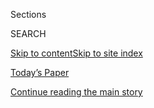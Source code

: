 <div id="app">

<div>

<div class="NYTAppHideMasthead css-1r6wvpq e1suatyy0">

<div class="section css-ui9rw0 e1suatyy2">

<div class="css-eph4ug er09x8g0">

<div class="css-6n7j50">

</div>

<span class="css-1dv1kvn">Sections</span>

<div class="css-10488qs">

<span class="css-1dv1kvn">SEARCH</span>

</div>

[Skip to content](#site-content)[Skip to site
index](#site-index)

</div>

<div class="css-10698na e1huz5gh0">

</div>

</div>

<div id="masthead-bar-one" class="section hasLinks css-15hmgas e1csuq9d3">

<div class="css-uqyvli e1csuq9d0">

</div>

<div class="css-1uqjmks e1csuq9d1">

</div>

<div class="css-9e9ivx">

[](https://myaccount.nytimes3xbfgragh.onion/auth/login?response_type=cookie&client_id=vi)

</div>

<div class="css-1bvtpon e1csuq9d2">

[Today’s Paper](https://www.nytimes3xbfgragh.onion/section/todayspaper)

</div>

</div>

</div>

</div>

<div data-aria-hidden="false">

<div id="site-content" data-role="main">

<div id="top-wrapper" class="css-15p45cc eaca97t0" type="top">

<div id="top-slug" class="css-19x0jxb eaca97t1" hidden="">

Advertisement

</div>

[Continue reading the main
story](#after-top)

<div class="ad top-wrapper" style="text-align:center;height:100%;display:block;min-height:90px">

<div id="top" class="place-ad" data-position="top" data-size-key="top">

</div>

</div>

<div id="after-top">

</div>

</div>

<div id="byline" class="section css-15h4p1b e9abtgs0">

<div class="css-1j21atc e1svk9qx1">

<div class="css-nfcc9b e1svk9qx3">

<div class="css-cnx41t">

![Portrait of Megan
Twohey](https://static01.graylady3jvrrxbe.onion/images/2018/02/20/multimedia/author-megan-twohey/author-megan-twohey-thumbLarge.jpg)

</div>

<div class="css-vl9dhg e1svk9qx5">

<div class="css-1nrhkj6 e1svk9qx6">

# Megan Twohey

</div>

## <span></span>

Megan Twohey is a Pulitzer Prize-winning investigative reporter with The
New York Times and co-author of the book SHE SAID: Breaking the Sexual
Harassment Story That Helped Ignite A Movement. The book takes readers
behind the scenes of Twohey's and Jodi Kantor's 2017 investigation of
Harvey Weinstein, which helped trigger the global reckoning on sexual
misconduct. Along with a team of reporters who exposed sexual harassment
and abuse across industries, she was awarded a Pulitzer Prize for Public
Service in 2018.

<span class="css-dd5dyy">More**</span>

</div>

</div>

</div>

<div>

<div id="mid1-wrapper" class="css-1mn4oms eaca97t0" type="rank">

<div id="mid1-slug" class="css-1tag3rd eaca97t1">

Advertisement

</div>

[Continue reading the main
story](#after-mid1)

<div id="mid1" class="ad mid1-wrapper" style="text-align:center;height:100%;display:block">

</div>

<div id="after-mid1">

</div>

</div>

</div>

<div class="css-185go5a e1o5byef0">

<div class="css-15cbhtu">

  - [Latest](#stream-panel)
  - <span class="css-6n7j50">Search</span>
    <div class="control">
    <div class="label-container css-1dv1kvn">
    Search
    </div>
    <div class="css-wm4t3d">
    **<span id="clear-search-input" class="css-1dv1kvn">Clear this text
    input</span>
    </div>
    </div>
    <span class="css-1iovbfw"></span>

<div id="stream-panel" class="section css-8msx5b e1jz0cab1">

<div class="css-13mho3u">

1.  
    
    <div class="css-1cp3ece">
    
    <div class="css-1l4spti">
    
    [](/2020/07/16/health/coronavirus-vaccine-novavax.html)
    
    <div class="css-79elbk">
    
    ![](https://static01.graylady3jvrrxbe.onion/images/2020/07/15/science/15VIRUS-NOVAVAX1/15VIRUS-NOVAVAX1-thumbWide.jpg?quality=75&auto=webp&disable=upscale)
    
    </div>
    
    ## How a Struggling Company Won $1.6 Billion to Make a Coronavirus Vaccine
    
    Novavax just received the Trump administration’s largest vaccine
    contract. In the Maryland company’s 33-year history, it has never
    brought a vaccine to market.
    
    <div class="css-1nqbnmb ea5icrr0">
    
    By <span class="css-1n7hynb">Katie Thomas <span>and</span> Megan
    Twohey</span>
    
    </div>
    
    </div>
    
    <div class="css-1lc2l26 e1xfvim33">
    
    </div>
    
    </div>

2.  
    
    <div class="css-1cp3ece">
    
    <div class="css-1l4spti">
    
    [](/2020/07/14/us/harvey-weinstein-settlement.html)
    
    <div class="css-79elbk">
    
    ![](https://static01.graylady3jvrrxbe.onion/images/2020/07/14/multimedia/14weinstein/merlin_169302687_29418087-9805-459b-b82f-a02d9abd9eb4-thumbWide.jpg?quality=75&auto=webp&disable=upscale)
    
    </div>
    
    ## Judge, Expressing Skepticism, Upends $25 Million Harvey Weinstein Settlement
    
    The judge questioned whether the women involved in the proposed
    agreement constituted a legal class. He also said a proposal to pay
    out $12 million toward legal fees for the producer and his former
    company directors was “obnoxious.”
    
    <div class="css-1nqbnmb ea5icrr0">
    
    By <span class="css-1n7hynb">Jodi Kantor <span>and</span> Megan
    Twohey</span>
    
    </div>
    
    </div>
    
    <div class="css-1lc2l26 e1xfvim33">
    
    </div>
    
    </div>

3.  
    
    <div class="css-1cp3ece">
    
    <div class="css-1l4spti">
    
    [](/2020/07/09/us/coronavirus-vaccine.html)
    
    <div class="css-79elbk">
    
    ![](https://static01.graylady3jvrrxbe.onion/images/2020/07/08/multimedia/08virus-vaccine00/merlin_174089712_7e76c753-bf8d-4e0c-a7c9-0faa8170296d-thumbWide.jpg?quality=75&auto=webp&disable=upscale)
    
    </div>
    
    ## Who Gets a Vaccine First? U.S. Considers Race in Coronavirus Plans
    
    When a vaccine hits the market, it will be a key tool in putting an
    end to the pandemic. A federal committee is debating giving early
    access to groups that face a high risk.
    
    <div class="css-1nqbnmb ea5icrr0">
    
    By <span class="css-1n7hynb">Megan
    Twohey</span>
    
    </div>
    
    </div>
    
    <div class="css-1lc2l26 e1xfvim33">
    
    </div>
    
    </div>

4.  
    
    <div class="css-1cp3ece">
    
    <div class="css-1l4spti">
    
    [](/2020/06/03/us/cdc-coronavirus.html)
    
    <div class="css-79elbk">
    
    ![](https://static01.graylady3jvrrxbe.onion/images/2020/06/03/multimedia/00virus-cdc-3/00virus-cdc-3-thumbWide-v2.jpg?quality=75&auto=webp&disable=upscale)
    
    </div>
    
    ## The C.D.C. Waited ‘Its Entire Existence for This Moment.’ What Went Wrong?
    
    The technology was old, the data poor, the bureaucracy slow, the
    guidance confusing, the administration not in agreement. The
    coronavirus shook the world’s premier health agency, creating a loss
    of confidence and hampering the U.S. response to the crisis.
    
    <div class="css-1nqbnmb ea5icrr0">
    
    By <span class="css-1n7hynb">Eric Lipton, Abby Goodnough, Michael D.
    Shear, Megan Twohey, Apoorva Mandavilli, Sheri Fink <span>and</span>
    Mark
    Walker</span>
    
    </div>
    
    </div>
    
    <div class="css-1lc2l26 e1xfvim33">
    
    </div>
    
    </div>

5.  
    
    <div class="css-1cp3ece">
    
    <div class="css-1l4spti">
    
    [](/2020/04/19/us/coronavirus-antibody-tests.html)
    
    <div class="css-79elbk">
    
    ![](https://static01.graylady3jvrrxbe.onion/images/2020/04/19/business/19virus-antibodies-hp/19virus-antibodies-hp-thumbWide.jpg?quality=75&auto=webp&disable=upscale)
    
    </div>
    
    ## Antibody Test, Seen as Key to Reopening Country, Does Not Yet Deliver
    
    The tests, many made in China without F.D.A. approval, are often
    inaccurate. Some doctors are misusing them. The rollout is nowhere
    close to the demand.
    
    <div class="css-1nqbnmb ea5icrr0">
    
    By <span class="css-1n7hynb">Steve Eder, Megan Twohey
    <span>and</span> Apoorva
    Mandavilli</span>
    
    </div>
    
    </div>
    
    <div class="css-1lc2l26 e1xfvim33">
    
    </div>
    
    </div>

6.  
    
    <div class="css-1cp3ece">
    
    <div class="css-1l4spti">
    
    [](/2020/04/07/us/coronavirus-child-custody.html)
    
    <div class="css-79elbk">
    
    ![](https://static01.graylady3jvrrxbe.onion/images/2020/04/07/multimedia/07virus-childcustody/07virus-childcustody-thumbWide-v2.jpg?quality=75&auto=webp&disable=upscale)
    
    </div>
    
    ## New Battle for Those on Coronavirus Front Lines: Child Custody
    
    Doctors, firefighters and others who risk exposure to Covid-19 are
    being taken to court by ex-spouses who want to keep them away from
    their children.
    
    <div class="css-1nqbnmb ea5icrr0">
    
    By <span class="css-1n7hynb">Megan
    Twohey</span>
    
    </div>
    
    </div>
    
    <div class="css-1lc2l26 e1xfvim33">
    
    </div>
    
    </div>

7.  
    
    <div class="css-1cp3ece">
    
    <div class="css-1l4spti">
    
    [](/es/2020/03/19/espanol/coronavirus-celebridades.html)
    
    <div class="css-79elbk">
    
    ![](https://static01.graylady3jvrrxbe.onion/images/2020/03/18/multimedia/19Coronavirus-EliteES-1/18virus-elite-thumbWide-v3.jpg?quality=75&auto=webp&disable=upscale)
    
    </div>
    
    ### <span class="css-m70j1g">Coronavirus</span>
    
    ## ¿Necesitas hacerte la prueba del coronavirus? Ser rico y famoso puede ayudar
    
    La escasez de pruebas en Estados Unidos ha dejado sin respuesta a
    personas que presentan síntomas y a trabajadores de la salud. En
    cambio, cada vez más celebridades se hacen la prueba.
    
    <div class="css-1nqbnmb ea5icrr0">
    
    By <span class="css-1n7hynb">Megan Twohey, Steve Eder
    <span>and</span> Marc Stein</span>
    
    </div>
    
    <div class="css-185051n">
    
    [Read in
    English](https://www.nytimes3xbfgragh.onion/2020/03/18/us/coronavirus-testing-elite.html "Read in English")
    
    </div>
    
    </div>
    
    <div class="css-1lc2l26 e1xfvim33">
    
    </div>
    
    </div>

8.  
    
    <div class="css-1cp3ece">
    
    <div class="css-1l4spti">
    
    [](/2020/03/18/us/coronavirus-testing-elite.html)
    
    <div class="css-79elbk">
    
    ![](https://static01.graylady3jvrrxbe.onion/images/2020/03/18/multimedia/18virus-elite/18virus-elite-thumbWide-v3.jpg?quality=75&auto=webp&disable=upscale)
    
    </div>
    
    ## Need a Coronavirus Test? Being Rich and Famous May Help
    
    A shortage in testing has left sick people and health care workers
    around the U.S. without answers. Yet the list of celebrity patients
    grows every day, raising questions about privileged access.
    
    <div class="css-1nqbnmb ea5icrr0">
    
    By <span class="css-1n7hynb">Megan Twohey, Steve Eder
    <span>and</span> Marc Stein</span>
    
    </div>
    
    <div class="css-185051n">
    
    [Leer en
    español](https://www.nytimes3xbfgragh.onion/es/2020/03/19/espanol/coronavirus-celebridades.html "Read in Spanish")[阅读简体中文版](https://cn.nytimes3xbfgragh.onion/usa/20200320/coronavirus-testing-elite/ "Read in Simplified Chinese")[閱讀繁體中文版](https://cn.nytimes3xbfgragh.onion/usa/20200320/coronavirus-testing-elite/zh-hant "Read in Traditional Chinese")
    
    </div>
    
    </div>
    
    <div class="css-1lc2l26 e1xfvim33">
    
    </div>
    
    </div>

9.  
    
    <div class="css-1cp3ece">
    
    <div class="css-1l4spti">
    
    [](/2020/02/24/us/harvey-weinstein-verdict-metoo.html)
    
    <div class="css-79elbk">
    
    ![](https://static01.graylady3jvrrxbe.onion/images/2020/02/21/multimedia/00assessweinsteinconvict/00assessweinsteinconvict-thumbWide-v2.jpg?quality=75&auto=webp&disable=upscale)
    
    </div>
    
    ### <span class="css-m70j1g">News Analysis</span>
    
    ## With Weinstein Conviction, Jury Delivers a Verdict on \#MeToo
    
    The defense argued \#MeToo had gone too far, but the jury suggested
    the opposite: that accountability could extend from the court of
    public opinion to a court of law.
    
    <div class="css-1nqbnmb ea5icrr0">
    
    By <span class="css-1n7hynb">Megan Twohey <span>and</span> Jodi
    Kantor</span>
    
    </div>
    
    </div>
    
    <div class="css-1lc2l26 e1xfvim33">
    
    </div>
    
    </div>

10. 
    
    <div class="css-1cp3ece">
    
    <div class="css-1l4spti">
    
    [](/2020/02/24/nyregion/harvey-weinstein-accusers.html)
    
    <div class="css-79elbk">
    
    ![](https://static01.graylady3jvrrxbe.onion/images/2020/02/24/nyregion/24weinstein-reactions-promo/24weinstein-reactions-promo-thumbWide.jpg?quality=75&auto=webp&disable=upscale)
    
    </div>
    
    ## ‘Finally’: Ashley Judd and Other Weinstein Accusers Respond to Verdict
    
    The women, other key figures in the \#MeToo movement and legal
    scholars shared their thoughts with The New York Times.
    
    <div class="css-1nqbnmb ea5icrr0">
    
    By <span class="css-1n7hynb">Jodi Kantor, Megan Twohey, Grace
    Ashford, Catrin Einhorn <span>and</span> Ellen Gabler</span>
    
    </div>
    
    </div>
    
    <div class="css-1lc2l26 e1xfvim33">
    
    </div>
    
    </div>

<div class="css-13mho3u">

<div class="css-1t62hi8">

<div class="css-1stvaey">

Show
More

<div>

<div style="border:0;clip:rect(0 0 0 0);height:1px;margin:-1px;overflow:hidden;white-space:nowrap;padding:0;width:1px;position:absolute" data-role="log" data-aria-live="assertive">

</div>

<div style="border:0;clip:rect(0 0 0 0);height:1px;margin:-1px;overflow:hidden;white-space:nowrap;padding:0;width:1px;position:absolute" data-role="log" data-aria-live="assertive">

</div>

<div style="border:0;clip:rect(0 0 0 0);height:1px;margin:-1px;overflow:hidden;white-space:nowrap;padding:0;width:1px;position:absolute" data-role="log" data-aria-live="polite">

</div>

<div style="border:0;clip:rect(0 0 0 0);height:1px;margin:-1px;overflow:hidden;white-space:nowrap;padding:0;width:1px;position:absolute" data-role="log" data-aria-live="polite">

</div>

</div>

</div>

</div>

</div>

</div>

<div class="css-g6hk37 supplemental">

<div id="mid2-wrapper" class="css-10wkyv7 eaca97t0" type="lede">

<div id="mid2-slug" class="css-1tag3rd eaca97t1">

Advertisement

</div>

[Continue reading the main
story](#after-mid2)

<div id="mid2" class="ad mid2-wrapper" style="text-align:center;height:100%;display:block;min-height:250px">

</div>

<div id="after-mid2">

</div>

</div>

## Follow Elsewhere

<div class="module-body">

  - [**<span data-aria-hidden="true">mega2e</span><span class="css-1dv1kvn">twitter
    page for mega2e</span>](https://twitter.com/mega2e)

</div>

## Feedback? Questions?

<div class="css-hftqp3">

Include your name, the article headline, and your message.

</div>

Email Author

</div>

</div>

</div>

</div>

</div>

</div>

## Site Index

<div>

</div>

## Site Information Navigation

  - [© <span>2020</span> <span>The New York Times
    Company</span>](https://help.nytimes3xbfgragh.onion/hc/en-us/articles/115014792127-Copyright-notice)

<!-- end list -->

  - [NYTCo](https://www.nytco.com/)
  - [Contact
    Us](https://help.nytimes3xbfgragh.onion/hc/en-us/articles/115015385887-Contact-Us)
  - [Work with us](https://www.nytco.com/careers/)
  - [Advertise](https://nytmediakit.com/)
  - [T Brand Studio](http://www.tbrandstudio.com/)
  - [Your Ad
    Choices](https://www.nytimes3xbfgragh.onion/privacy/cookie-policy#how-do-i-manage-trackers)
  - [Privacy](https://www.nytimes3xbfgragh.onion/privacy)
  - [Terms of
    Service](https://help.nytimes3xbfgragh.onion/hc/en-us/articles/115014893428-Terms-of-service)
  - [Terms of
    Sale](https://help.nytimes3xbfgragh.onion/hc/en-us/articles/115014893968-Terms-of-sale)
  - [Site
    Map](https://spiderbites.nytimes3xbfgragh.onion)
  - [Help](https://help.nytimes3xbfgragh.onion/hc/en-us)
  - [Subscriptions](https://www.nytimes3xbfgragh.onion/subscription?campaignId=37WXW)

</div>

</div>
